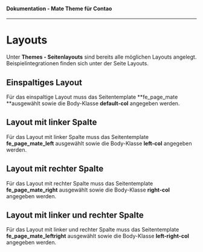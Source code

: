 #### Dokumentation - Mate Theme für Contao

---

# Layouts

Unter **Themes - Seitenlayouts** sind bereits alle möglichen Layouts angelegt. Beispielintegrationen finden sich unter der Seite Layouts.

## Einspaltiges Layout

Für das einspaltige Layout muss das Seitentemplate **fe\_page\_mate **ausgewählt sowie die Body-Klasse **default-col** angegeben werden.

## Layout mit linker Spalte

Für das Layout mit linker Spalte muss das Seitentemplate **fe\_page\_mate\_left** ausgewählt sowie die Body-Klasse **left-col** angegeben werden.

## Layout mit rechter Spalte

Für das Layout mit rechter Spalte muss das Seitentemplate **fe\_page\_mate\_right** ausgewählt sowie die Body-Klasse **right-col** angegeben werden.

## Layout mit linker und rechter Spalte

Für das Layout mit linker und rechter Spalte muss das Seitentemplate **fe\_page\_mate\_leftright** ausgewählt sowie die Body-Klasse **left-right-col** angegeben werden.


